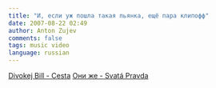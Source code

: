 ```yaml
---
title: "И, если уж пошла такая пьянка, ещё пара клипофф"
date: 2007-08-22 02:49
author: Anton Zujev
comments: false
tags: music video 
language: russian
---
```


<div class="fotorama" data-width="100%" data-allowfullscreen="native">
  <a href="http://youtube.com/watch?v=QIQzOMiaIHQ">Divokej Bill - Cesta</a>
  <a href="http://youtube.com/watch?v=fPRUQdnIs0o">Они же - Svatá Pravda</a>
</div>